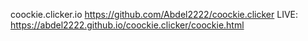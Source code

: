 coockie.clicker.io
https://github.com/Abdel2222/coockie.clicker
LIVE: https://abdel2222.github.io/coockie.clicker/coockie.html





